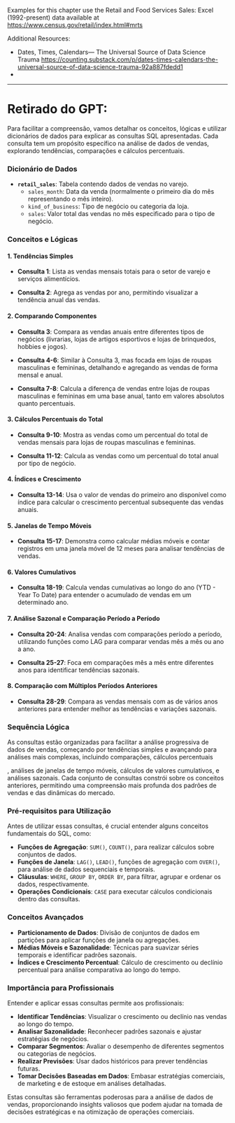 Examples for this chapter use the Retail and Food Services Sales: Excel (1992-present) data available at https://www.census.gov/retail/index.html#mrts

Additional Resources:

* Dates, Times, Calendars— The Universal Source of Data Science Trauma https://counting.substack.com/p/dates-times-calendars-the-universal-source-of-data-science-trauma-92a887fdedd1
* 
-----

# Retirado do GPT:

Para facilitar a compreensão, vamos detalhar os conceitos, lógicas e utilizar dicionários de dados para explicar as consultas SQL apresentadas. Cada consulta tem um propósito específico na análise de dados de vendas, explorando tendências, comparações e cálculos percentuais.

### Dicionário de Dados

- **`retail_sales`**: Tabela contendo dados de vendas no varejo.
  - `sales_month`: Data da venda (normalmente o primeiro dia do mês representando o mês inteiro).
  - `kind_of_business`: Tipo de negócio ou categoria da loja.
  - `sales`: Valor total das vendas no mês especificado para o tipo de negócio.

### Conceitos e Lógicas

#### 1. Tendências Simples

- **Consulta 1**: Lista as vendas mensais totais para o setor de varejo e serviços alimentícios.
  
- **Consulta 2**: Agrega as vendas por ano, permitindo visualizar a tendência anual das vendas.

#### 2. Comparando Componentes

- **Consulta 3**: Compara as vendas anuais entre diferentes tipos de negócios (livrarias, lojas de artigos esportivos e lojas de brinquedos, hobbies e jogos).
  
- **Consulta 4-6**: Similar à Consulta 3, mas focada em lojas de roupas masculinas e femininas, detalhando e agregando as vendas de forma mensal e anual.

- **Consulta 7-8**: Calcula a diferença de vendas entre lojas de roupas masculinas e femininas em uma base anual, tanto em valores absolutos quanto percentuais.

#### 3. Cálculos Percentuais do Total

- **Consulta 9-10**: Mostra as vendas como um percentual do total de vendas mensais para lojas de roupas masculinas e femininas.

- **Consulta 11-12**: Calcula as vendas como um percentual do total anual por tipo de negócio.

#### 4. Índices e Crescimento

- **Consulta 13-14**: Usa o valor de vendas do primeiro ano disponível como índice para calcular o crescimento percentual subsequente das vendas anuais.

#### 5. Janelas de Tempo Móveis

- **Consulta 15-17**: Demonstra como calcular médias móveis e contar registros em uma janela móvel de 12 meses para analisar tendências de vendas.

#### 6. Valores Cumulativos

- **Consulta 18-19**: Calcula vendas cumulativas ao longo do ano (YTD - Year To Date) para entender o acumulado de vendas em um determinado ano.

#### 7. Análise Sazonal e Comparação Período a Período

- **Consulta 20-24**: Analisa vendas com comparações período a período, utilizando funções como LAG para comparar vendas mês a mês ou ano a ano.

- **Consulta 25-27**: Foca em comparações mês a mês entre diferentes anos para identificar tendências sazonais.

#### 8. Comparação com Múltiplos Períodos Anteriores

- **Consulta 28-29**: Compara as vendas mensais com as de vários anos anteriores para entender melhor as tendências e variações sazonais.

### Sequência Lógica

As consultas estão organizadas para facilitar a análise progressiva de dados de vendas, começando por tendências simples e avançando para análises mais complexas, incluindo comparações, cálculos percentuais

, análises de janelas de tempo móveis, cálculos de valores cumulativos, e análises sazonais. Cada conjunto de consultas constrói sobre os conceitos anteriores, permitindo uma compreensão mais profunda dos padrões de vendas e das dinâmicas do mercado.

### Pré-requisitos para Utilização

Antes de utilizar essas consultas, é crucial entender alguns conceitos fundamentais do SQL, como:

- **Funções de Agregação**: `SUM()`, `COUNT()`, para realizar cálculos sobre conjuntos de dados.
- **Funções de Janela**: `LAG()`, `LEAD()`, funções de agregação com `OVER()`, para análise de dados sequenciais e temporais.
- **Cláusulas**: `WHERE`, `GROUP BY`, `ORDER BY`, para filtrar, agrupar e ordenar os dados, respectivamente.
- **Operações Condicionais**: `CASE` para executar cálculos condicionais dentro das consultas.

### Conceitos Avançados

- **Particionamento de Dados**: Divisão de conjuntos de dados em partições para aplicar funções de janela ou agregações.
- **Médias Móveis e Sazonalidade**: Técnicas para suavizar séries temporais e identificar padrões sazonais.
- **Índices e Crescimento Percentual**: Cálculo de crescimento ou declínio percentual para análise comparativa ao longo do tempo.

### Importância para Profissionais

Entender e aplicar essas consultas permite aos profissionais:

- **Identificar Tendências**: Visualizar o crescimento ou declínio nas vendas ao longo do tempo.
- **Analisar Sazonalidade**: Reconhecer padrões sazonais e ajustar estratégias de negócios.
- **Comparar Segmentos**: Avaliar o desempenho de diferentes segmentos ou categorias de negócios.
- **Realizar Previsões**: Usar dados históricos para prever tendências futuras.
- **Tomar Decisões Baseadas em Dados**: Embasar estratégias comerciais, de marketing e de estoque em análises detalhadas.

Estas consultas são ferramentas poderosas para a análise de dados de vendas, proporcionando insights valiosos que podem ajudar na tomada de decisões estratégicas e na otimização de operações comerciais.
